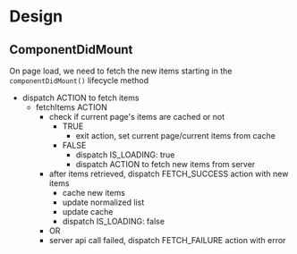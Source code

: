 # Design

## ComponentDidMount
On page load, we need to fetch the new items
starting in the `componentDidMount()` lifecycle method
- dispatch ACTION to fetch items
  - fetchItems ACTION
    - check if current page's items are cached or not
      - TRUE
        - exit action, set current page/current items from cache
      - FALSE
        - dispatch IS_LOADING: true
        - dispatch ACTION to fetch new items from server
    - after items retrieved, dispatch FETCH_SUCCESS action with new items
      - cache new items
      - update normalized list
      - update cache
      - dispatch IS_LOADING: false
    - OR
    - server api call failed, dispatch FETCH_FAILURE action with error